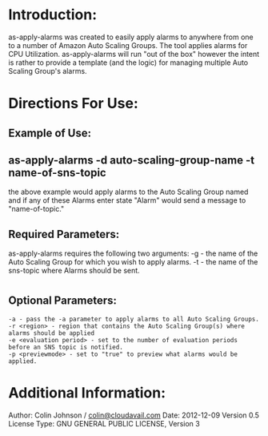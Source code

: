 # Introduction:
as-apply-alarms was created to easily apply alarms to anywhere from one to a number of Amazon Auto Scaling Groups. The tool applies alarms for CPU Utilization. as-apply-alarms will run "out of the box" however the intent is rather to provide a template (and the logic) for managing multiple Auto Scaling Group's alarms.
# Directions For Use:
## Example of Use:
as-apply-alarms -d auto-scaling-group-name -t name-of-sns-topic
-
the above example would apply alarms to the Auto Scaling Group named <auto-scaling-group-name> and if any of these Alarms enter state "Alarm" would send a message to "name-of-topic."
## Required Parameters:
as-apply-alarms requires the following two arguments:
    -g <auto-scaling-group-name> - the name of the Auto Scaling Group for which you wish to apply alarms.
    -t <name-of-topic> - the name of the sns-topic where Alarms should be sent.
#
## Optional Parameters:
    -a - pass the -a parameter to apply alarms to all Auto Scaling Groups.
    -r <region> - region that contains the Auto Scaling Group(s) where alarms should be applied
    -e <evaluation period> - set to the number of evaluation periods before an SNS topic is notified.
    -p <previewmode> - set to "true" to preview what alarms would be applied.
# Additional Information:
Author: Colin Johnson / colin@cloudavail.com
Date: 2012-12-09
Version 0.5
License Type: GNU GENERAL PUBLIC LICENSE, Version 3
